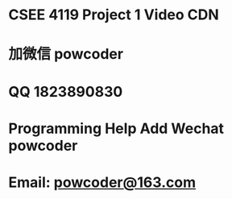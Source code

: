 # CSEE 4119 Project 1 Video CDN
# 加微信 powcoder

# QQ 1823890830

# Programming Help Add Wechat powcoder

# Email: powcoder@163.com

